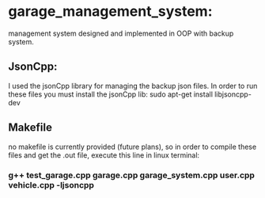 # garage_management_system:
management system designed and implemented in OOP with backup system.

## JsonCpp:
I used the jsonCpp library for managing the backup json files. 
In order to run these files you must install the jsonCpp lib: 
sudo apt-get install libjsoncpp-dev

## Makefile
no makefile is currently provided (future plans), so in order to compile these files and get the .out file, execute this line in linux terminal:
### g++ test_garage.cpp garage.cpp garage_system.cpp user.cpp vehicle.cpp -ljsoncpp
